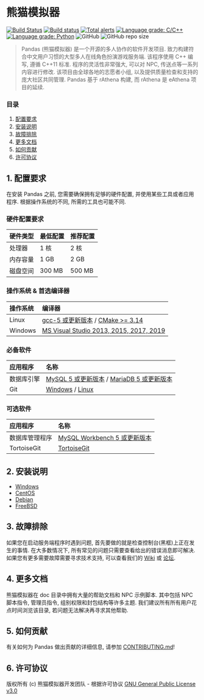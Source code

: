 
# 熊猫模拟器
[![Build Status](https://travis-ci.org/PandasWS/Pandas.svg?branch=master)](https://travis-ci.org/PandasWS/Pandas) [![Build status](https://ci.appveyor.com/api/projects/status/github/PandasWS/Pandas?branch=master&svg=true)](https://ci.appveyor.com/project/CairoLee/Pandas/branch/master) [![Total alerts](https://img.shields.io/lgtm/alerts/g/PandasWS/Pandas.svg?logo=lgtm&logoWidth=18)](https://lgtm.com/projects/g/PandasWS/Pandas/alerts/) [![Language grade: C/C++](https://img.shields.io/lgtm/grade/cpp/g/PandasWS/Pandas.svg?logo=lgtm&logoWidth=18)](https://lgtm.com/projects/g/PandasWS/Pandas/context:cpp) [![Language grade: Python](https://img.shields.io/lgtm/grade/python/g/PandasWS/Pandas.svg?logo=lgtm&logoWidth=18)](https://lgtm.com/projects/g/PandasWS/Pandas/context:python) ![GitHub](https://img.shields.io/github/license/PandasWS/Pandas.svg) ![GitHub repo size](https://img.shields.io/github/repo-size/PandasWS/Pandas.svg)
> Pandas (熊猫模拟器) 是一个开源的多人协作的软件开发项目. 致力构建符合中文用户习惯的大型多人在线角色扮演游戏服务端. 该程序使用 C++ 编写, 遵循 C++11 标准. 程序的灵活性非常强大, 可以对 NPC, 传送点等一系列内容进行修改. 该项目由全球各地的志愿者小组, 以及提供质量检查和支持的庞大社区共同管理. Pandas 基于 rAthena 构建, 而 rAthena 是 eAthena 项目的延续.

### 目录
1. [配置要求](#1-配置要求)
2. [安装说明](#2-安装说明)
3. [故障排除](#3-故障排除)
4. [更多文档](#4-更多文档)
5. [如何贡献](#5-如何贡献)
6. [许可协议](#6-许可协议)

## 1. 配置要求
在安装 Pandas 之前, 您需要确保拥有足够的硬件配置, 并使用某些工具或者应用程序. 根据操作系统的不同, 所需的工具也可能不同.

### 硬件配置要求
硬件类型 | 最低配置 | 推荐配置
:------|:------|:------
处理器 | 1 核 | 2 核
内存容量 | 1 GB | 2 GB
磁盘空间 | 300 MB | 500 MB

### 操作系统 & 首选编译器
操作系统 | 编译器
:------|:------
Linux  | [gcc-5 或更新版本](https://www.gnu.org/software/gcc/gcc-5/) / [CMake >= 3.14 ](https://cmake.org/download/)
Windows | [MS Visual Studio 2013, 2015, 2017, 2019](https://www.visualstudio.com/downloads/)

### 必备软件
应用程序 | 名称
:------|:------
数据库引擎 | [MySQL 5 或更新版本](https://www.mysql.com/downloads/) / [MariaDB 5 或更新版本](https://downloads.mariadb.org/)
Git | [Windows](https://gitforwindows.org/) / [Linux](https://git-scm.com/download/linux)

### 可选软件
应用程序 | 名称
:------|:------
数据库管理程序 | [MySQL Workbench 5 或更新版本](http://www.mysql.com/downloads/workbench/)
TortoiseGit | [TortoiseGit](https://tortoisegit.org/download/)

## 2. 安装说明 

  * [Windows](https://github.com/rathena/rathena/wiki/Install-on-Windows)
  * [CentOS](https://github.com/rathena/rathena/wiki/Install-on-Centos)
  * [Debian](https://github.com/rathena/rathena/wiki/Install-on-Debian)
  * [FreeBSD](https://github.com/rathena/rathena/wiki/Install-on-FreeBSD)

## 3. 故障排除
如果您在启动服务端程序时遇到问题, 首先要做的就是检查控制台(黑框)上正在发生的事情.
在大多数情况下, 所有常见的问题只需要查看给出的错误消息即可解决.
如果您有更多需要故障需要寻求技术支持, 可以查看我们的 [Wiki](https://github.com/rathena/rathena/wiki) 或 [论坛](https://rathena.org/forum).

## 4. 更多文档
熊猫模拟器在 doc 目录中拥有大量的帮助文档和 NPC 示例脚本.
其中包括 NPC 脚本指令, 管理员指令, 组别权限和封包结构等许多主题.
我们建议所有所有用户花点时间浏览该目录, 若问题无法解决再寻求其他帮助.

## 5. 如何贡献
有关如何为 Pandas 做出贡献的详细信息, 请参加 [CONTRIBUTING.md](https://github.com/PandasWS/Pandas/blob/master/.github/CONTRIBUTING.md)!

## 6. 许可协议
版权所有 (c) 熊猫模拟器开发团队 - 根据许可协议 [GNU General Public License v3.0](https://github.com/PandasWS/Pandas/blob/master/LICENSE)
